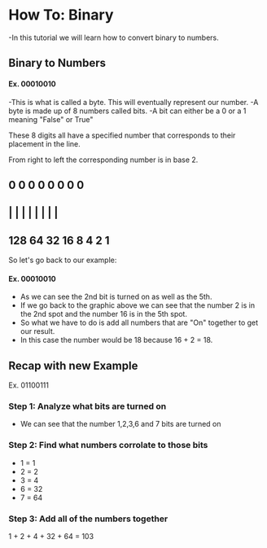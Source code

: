 # How To: Binary
-In this tutorial we will learn how to convert binary to numbers.

## Binary to Numbers


#### Ex. 00010010

-This is what is called a byte. This will eventually represent our number.
-A byte is made up of 8 numbers called bits.
-A bit can either be a 0 or a 1 meaning "False" or True"

These 8 digits all have a specified number that corresponds to their placement in the line. 

From right to left the corresponding number is in base 2.

0   0   0   0   0   0   0   0
--------------------------------
|   |   |   |   |   |   |   |
--------------------------------
128 64  32  16  8   4   2   1
--------------------------------
So let's go back to our example:

#### Ex. 00010010

- As we can see the 2nd bit is turned on as well as the 5th.
- If we go back to the graphic above we can see that the number 2 is in the 2nd spot
and the number 16 is in the 5th spot.
- So what we have to do is add all numbers that are "On" together to get our result.
- In this case the number would be 18 because 16 + 2 = 18.

## Recap with new Example

Ex. 01100111

### Step 1: Analyze what bits are turned on
- We can see that the number 1,2,3,6 and 7 bits are turned on

### Step 2: Find what numbers corrolate to those bits
- 1 = 1
- 2 = 2
- 3 = 4
- 6 = 32
- 7 = 64
### Step 3: Add all of the numbers together

1 + 2 + 4 + 32 + 64 = 103
